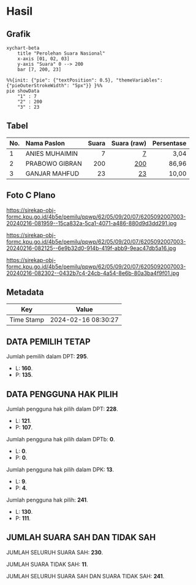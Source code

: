 # Hasil

## Grafik

```mermaid
xychart-beta
    title "Perolehan Suara Nasional"
    x-axis [01, 02, 03]
    y-axis "Suara" 0 --> 200
    bar [7, 200, 23]
```

```mermaid
%%{init: {"pie": {"textPosition": 0.5}, "themeVariables": {"pieOuterStrokeWidth": "5px"}} }%%
pie showData
    "1" : 7
    "2" : 200
    "3" : 23
```

## Tabel

| No. | Nama Paslon    | Suara | Suara (raw) | Persentase |
|:--- |:-------------- | -----:| -----------:| ----------:|
| 1   | ANIES MUHAIMIN | 7     | [7][p-1]    | 3,04       |
| 2   | PRABOWO GIBRAN | 200   | [200][p-2]  | 86,96      |
| 3   | GANJAR MAHFUD  | 23    | [23][p-3]   | 10,00      |


[p-1]: https://github.com/gigit-pemilu/pemilu-2024/blob/main/pilpres/hitung-suara/sub/62-kalimantan-tengah/sub/05-barito-utara/sub/09-lahei-barat/sub/2007-papar-pujung/sub/003-tps/sub/paslon-1.txt
[p-2]: https://github.com/gigit-pemilu/pemilu-2024/blob/main/pilpres/hitung-suara/sub/62-kalimantan-tengah/sub/05-barito-utara/sub/09-lahei-barat/sub/2007-papar-pujung/sub/003-tps/sub/paslon-2.txt
[p-3]: https://github.com/gigit-pemilu/pemilu-2024/blob/main/pilpres/hitung-suara/sub/62-kalimantan-tengah/sub/05-barito-utara/sub/09-lahei-barat/sub/2007-papar-pujung/sub/003-tps/sub/paslon-3.txt

## Foto C Plano

https://sirekap-obj-formc.kpu.go.id/4b5e/pemilu/ppwp/62/05/09/20/07/6205092007003-20240216-081959--15ca832a-5ca1-4071-a486-880d9d3dd291.jpg

https://sirekap-obj-formc.kpu.go.id/4b5e/pemilu/ppwp/62/05/09/20/07/6205092007003-20240216-082125--6e9b32d0-914b-419f-abb9-9eac47db5a16.jpg

https://sirekap-obj-formc.kpu.go.id/4b5e/pemilu/ppwp/62/05/09/20/07/6205092007003-20240216-082302--0432b7c4-24cb-4a54-8e6b-80a3ba4f9f01.jpg


## Metadata

| Key        | Value               |
| ---------- | ------------------- |
| Time Stamp | 2024-02-16 08:30:27 |


## DATA PEMILIH TETAP

Jumlah pemilih dalam DPT: **295**.
 * L: **160**.
 * P: **135**.

## DATA PENGGUNA HAK PILIH

Jumlah pengguna hak pilih dalam DPT: **228**.
 * L: **121**.
 * P: **107**.

Jumlah pengguna hak pilih dalam DPTb: **0**.
 * L: **0**.
 * P: **0**.

Jumlah pengguna hak pilih dalam DPK: **13**.
 * L: **9**.
 * P: **4**.

Jumlah pengguna hak pilih: **241**.
 * L: **130**.
 * P: **111**.

## JUMLAH SUARA SAH DAN TIDAK SAH

JUMLAH SELURUH SUARA SAH: **230**.

JUMLAH SUARA TIDAK SAH: **11**.

JUMLAH SELURUH SUARA SAH DAN SUARA TIDAK SAH: **241**.


